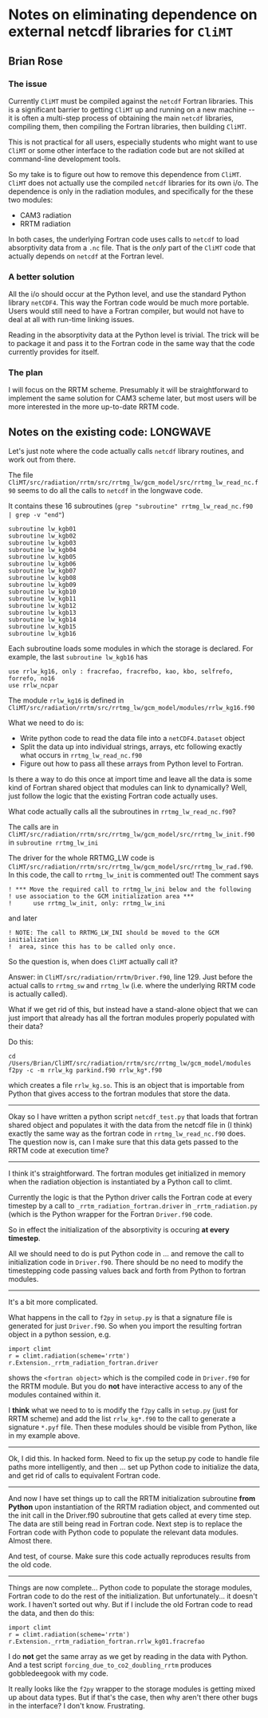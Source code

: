 # Notes on eliminating dependence on external netcdf libraries for `CliMT`

## Brian Rose

### The issue

Currently `CliMT` must be compiled against the `netcdf` Fortran libraries. This is a significant barrier to getting `CliMT` up and running on a new machine -- it is often a multi-step process of obtaining the main `netcdf` libraries, compiling them, then compiling the Fortran libraries, then building `CliMT`.

This is not practical for all users, especially students who might want to use `CliMT` or some other interface to the radiation code but are not skilled at command-line development tools.

So my take is to figure out how to remove this dependence from `CliMT`. `CliMT` does not actually use the compiled `netcdf` libraries for its own i/o. The dependence is only in the radiation modules, and specifically for the these two modules:

- CAM3 radiation
- RRTM radiation

In both cases, the underlying Fortran code uses calls to `netcdf` to load absorptivity data from a `.nc` file. That is the *only* part of the `CliMT` code that actually depends on `netcdf` at the Fortran level.

### A better solution

All the i/o should occur at the Python level, and use the standard Python library `netCDF4`. This way the Fortran code would be much more portable. Users would still need to have a Fortran compiler, but would not have to deal at all with run-time linking issues.

Reading in the absorptivity data at the Python level is trivial. The trick will be to package it and pass it to the Fortran code in the same way that the code currently provides for itself.

### The plan

I will focus on the RRTM scheme. Presumably it will be straightforward to implement the same solution for CAM3 scheme later, but most users will be more interested in the more up-to-date RRTM code.

## Notes on the existing code: LONGWAVE

Let's just note where the code actually calls `netcdf` library routines, and work out from there.

The file `CliMT/src/radiation/rrtm/src/rrtmg_lw/gcm_model/src/rrtmg_lw_read_nc.f90`
seems to do all the calls to `netcdf` in the longwave code.

It contains these 16 subroutines (`grep "subroutine" rrtmg_lw_read_nc.f90 | grep -v "end"`)

```
subroutine lw_kgb01
subroutine lw_kgb02
subroutine lw_kgb03
subroutine lw_kgb04
subroutine lw_kgb05
subroutine lw_kgb06
subroutine lw_kgb07
subroutine lw_kgb08
subroutine lw_kgb09
subroutine lw_kgb10
subroutine lw_kgb11
subroutine lw_kgb12
subroutine lw_kgb13
subroutine lw_kgb14
subroutine lw_kgb15
subroutine lw_kgb16
```

Each subroutine loads some modules in which the storage is declared. For example, the last `subroutine lw_kgb16` has

```
use rrlw_kg16, only : fracrefao, fracrefbo, kao, kbo, selfrefo, forrefo, no16
use rrlw_ncpar
```

The module ``rrlw_kg16`` is defined in `CliMT/src/radiation/rrtm/src/rrtmg_lw/gcm_model/modules/rrlw_kg16.f90`

What we need to do is:

- Write python code to read the data file into a `netCDF4.Dataset` object
- Split the data up into individual strings, arrays, etc following exactly what occurs in `rrtmg_lw_read_nc.f90`
- Figure out how to pass all these arrays from Python level to Fortran.

Is there a way to do this once at import time and leave all the data is some kind of Fortran shared object that modules can link to dynamically? Well, just follow the logic that the existing Fortran code actually uses.

What code actually calls all the subroutines in `rrtmg_lw_read_nc.f90`?

The calls are in `CliMT/src/radiation/rrtm/src/rrtmg_lw/gcm_model/src/rrtmg_lw_init.f90` in `subroutine rrtmg_lw_ini`

The driver for the whole RRTMG_LW code is `CliMT/src/radiation/rrtm/src/rrtmg_lw/gcm_model/src/rrtmg_lw_rad.f90`. In this code, the call to `rrtmg_lw_init` is commented out! The comment says

```
! *** Move the required call to rrtmg_lw_ini below and the following
! use association to the GCM initialization area ***
!      use rrtmg_lw_init, only: rrtmg_lw_ini
```
and later

```
! NOTE: The call to RRTMG_LW_INI should be moved to the GCM initialization
!  area, since this has to be called only once.
```

So the question is, when does `CliMT` actually call it?

Answer: in `CliMT/src/radiation/rrtm/Driver.f90`, line 129. Just before the actual calls to `rrtmg_sw` and `rrtmg_lw` (i.e. where the underlying RRTM code is actually called).

What if we get rid of this, but instead have a stand-alone object that we can just import that already has all the fortran modules properly populated with their data?

Do this:

```
cd /Users/Brian/CliMT/src/radiation/rrtm/src/rrtmg_lw/gcm_model/modules
f2py -c -m rrlw_kg parkind.f90 rrlw_kg*.f90
```
which creates a file `rrlw_kg.so`. This is an object that is importable from Python that gives access to the fortran modules that store the data.

_______________

Okay so I have written a python script `netcdf_test.py` that loads that fortran shared object and populates it with the data from the netcdf file in (I think) exactly the same way as the fortran code in `rrtmg_lw_read_nc.f90` does.  The question now is, can I make sure that this data gets passed to the RRTM code at execution time?

------------------

I think it's straightforward. The fortran modules get initialized in memory when the radiation objection is instantiated by a Python call to climt.

Currently the logic is that the Python driver calls the Fortran code at every timestep by a call to `_rrtm_radiation_fortran.driver` in `_rrtm_radiation.py` (which is the Python wrapper for the Fortran `Driver.f90` code.

So in effect the initialization of the absorptivity is occuring **at every timestep**.

All we should need to do is put Python code in
...
and remove the call to initialization code in `Driver.f90`. There should be no need to modify the timestepping code passing values back and forth from Python to fortran modules.

__________________________________
It's a bit more complicated.

What happens in the call to `f2py` in `setup.py` is that a signature file is generated for just `Driver.f90`. So when you import the resulting fortran object in a python session, e.g.

```
import climt
r = climt.radiation(scheme='rrtm')
r.Extension._rrtm_radiation_fortran.driver
```
shows the `<fortran object>` which is the compiled code in `Driver.f90` for the RRTM module. But you do **not** have interactive access to any of the modules contained within it.

I **think** what we need to to is modify the `f2py` calls in `setup.py` (just for RRTM scheme) and add the list `rrlw_kg*.f90` to the call to generate a signature `*.pyf` file. Then these modules should be visible from Python, like in my example above.

-------------------------------------

Ok, I did this. In hacked form. Need to fix up the setup.py code to handle file paths more intelligently, and then ...  set up Python code to initialize the data, and get rid of calls to equivalent Fortran code.

---------------------------------------
And now I have set things up to call the RRTM initialization subroutine **from Python** upon instantiation of the RRTM radiation object, and commented out the init call in the Driver.f90 subroutine that gets called at every time step. The data are still being read in Fortran code. Next step is to replace the Fortran code with Python code to populate the relevant data modules. Almost there.

And test, of course. Make sure this code actually reproduces results from the old code.

--------------------------------------

Things are now complete... Python code to populate the storage modules, Fortran code to do the rest of the initialization. But unfortunately... it doesn't work. I haven't sorted out why.
But if I include the old Fortran code to read the data, and then do this:
```
import climt
r = climt.radiation(scheme='rrtm')
r.Extension._rrtm_radiation_fortran.rrlw_kg01.fracrefao
```

I do **not** get the same array as we get by reading in the data with Python.
And a test script `forcing_due_to_co2_doubling_rrtm` produces gobbledeegook with my code.

It really looks like the `f2py` wrapper to the storage modules is getting mixed up about data types. But if that's the case, then why aren't there other bugs in the interface? I don't know. Frustrating.
